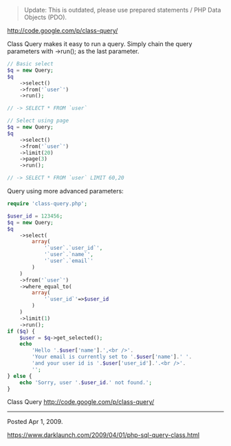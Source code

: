 > Update: This is outdated, please use prepared statements / PHP Data Objects (PDO).

http://code.google.com/p/class-query/

Class Query makes it easy to run a query.
Simply chain the query parameters with ->run(); as the last parameter.

```php
// Basic select
$q = new Query;
$q
	->select()
	->from('`user`')
	->run();

// -> SELECT * FROM `user`
```

```php
// Select using page
$q = new Query;
$q
	->select()
	->from('`user`')
	->limit(20)
	->page(3)
	->run();

// -> SELECT * FROM `user` LIMIT 60,20
```
Query using more advanced parameters:
```php
require 'class-query.php';

$user_id = 123456;
$q = new Query;
$q
	->select(
		array(
			'`user`.`user_id`',
			'`user`.`name`',
			'`user`.`email`'
		)
	)
	->from('`user`')
	->where_equal_to(
		array(
			'`user_id`'=>$user_id
		)
	)
	->limit(1)
	->run();
if ($q) {
	$user = $q->get_selected();
	echo
		'Hello '.$user['name'].',<br />'.
		'Your email is currently set to '.$user['name'].' '.
		'and your user id is '.$user['user_id'].'.<br />'.
		'';
} else {
	echo 'Sorry, user '.$user_id.' not found.';
}
```

Class Query
http://code.google.com/p/class-query/

---

Posted Apr 1, 2009.

https://www.darklaunch.com/2009/04/01/php-sql-query-class.html